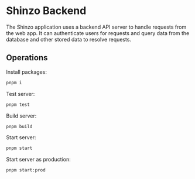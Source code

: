 # Shinzo Backend

The Shinzo application uses a backend API server to handle requests from the web app. It can authenticate users for requests and query data from the database and other stored data to resolve requests.

## Operations

Install packages:
```bash
pnpm i
```

Test server:
```bash
pnpm test
```

Build server:
```bash
pnpm build
```

Start server:
```bash
pnpm start
```

Start server as production:
```bash
pnpm start:prod
```
